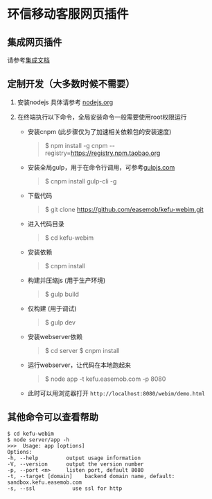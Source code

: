 # 环信移动客服网页插件

## 集成网页插件

请参考[集成文档](http://docs.easemob.com/cs/300visitoraccess/20webplugin)

## 定制开发（大多数时候不需要）

1. 安装nodejs
具体请参考 [nodejs.org](https://nodejs.org/)

2. 在终端执行以下命令，全局安装命令一般需要使用root权限运行
	- 安装cnpm (此步骤仅为了加速相关依赖包的安装速度)

		>	$ npm install -g cnpm --registry=https://registry.npm.taobao.org
	- 安装全局gulp，用于在命令行调用，可参考[gulpjs.com](http://gulpjs.com/)

		>	$ cnpm install gulp-cli -g
	- 下载代码

		>	$ git clone https://github.com/easemob/kefu-webim.git
	- 进入代码目录

		>	$ cd kefu-webim
	- 安装依赖

		>	$ cnpm install
	- 构建并压缩js (用于生产环境)

		>	$ gulp build
	- 仅构建 (用于调试)

		>	$ gulp dev
	- 安装webserver依赖

		>	$ cd server
		   $ cnpm install
	- 运行webserver，让代码在本地跑起来

		>	$ node app -t kefu.easemob.com -p 8080
	- 此时可以用浏览器打开 `http://localhost:8080/webim/demo.html`

## 其他命令可以查看帮助

	$ cd kefu-webim
	$ node server/app -h
	>>>  Usage: app [options]
	Options:
	-h, --help         output usage information
	-V, --version      output the version number
	-p, --port <n>     listen port, default 8080
	-t, --target [domain]    backend domain name, default: sandbox.kefu.easemob.com
	-s, --ssl            use ssl for http

